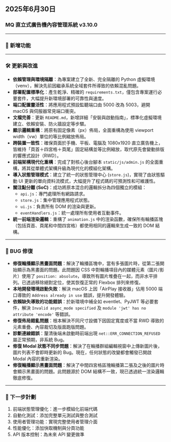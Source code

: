 ## 2025年6月30日  
### MQ 直立式廣告機內容管理系統 v3.10.0

---

### 🚀 新增功能
<!-- 尚未新增功能，請於此補充 -->

---

### 🛠️ 更新與改進

- **依賴管理與環境隔離**：為專案建立了全新、完全隔離的 Python 虛擬環境（venv），解決先前因繼承系統全域套件所導致的依賴混亂問題。
- **部署配置標準化**：產生乾淨、精確的 `requirements.txt`，僅包含專案運行必要套件，大幅提升新環境部署的可靠性與速度。
- **端口配置靈活性**：將應用程式預設監聽端口由 5000 改為 5003，避開 macOS 與伺服器常見端口衝突。
- **文檔完善**：更新 `README.md`，新增詳細「安裝與啟動指南」，標準化虛擬環境建立、依賴安裝、防火牆設定等步驟。
- **顯示邏輯重構**：將原有固定像素（px）佈局，全面重構為使用 viewport width（vw）單位的等比例縮放佈局。
- **跨裝置一致性**：確保頁面於手機、平板、電腦及 1080x1920 直立廣告機上，皆維持「頁首＋四宮格＋頁尾」固定結構並等比例縮放，取代原先會變動排版的響應式設計（RWD）。
- **前端架構現代化重構**：完成了對核心後台腳本 `static/js/admin.js` 的全面重構，將其從單體式架構升級為現代化的模組化架構。
- **導入狀態管理模式**：建立了統一的狀態管理中心 (`store.js`)，實現了由狀態驅動 UI 更新的單向資料流模式，大幅提升了程式碼的可預測性和可維護性。
- **關注點分離 (SoC)**：成功將原本混合的邏輯拆分為四個獨立的模組：  
  - `api.js`：專門處理所有網路請求。  
  - `store.js`：集中管理應用程式狀態。  
  - `ui.js`：負責所有 DOM 的渲染與更新。  
  - `eventHandlers.js`：統一處理所有使用者互動事件。
- **統一前端渲染邏輯**：重構了 `animation.js` 中的渲染函數，確保所有輪播區塊（包括頁首、頁尾和中間四宮格）都使用相同的邏輯來生成一致的 DOM 結構。

---

### 🐛 BUG 修復

- **修復輪播顯示黑畫面問題**：解決了輪播區塊中，當有多張圖片時，從第二張開始顯示為黑畫面的問題。此問題因 CSS 中對輪播項目內的媒體元素（圖片/影片）使用了 `position: absolute`，導致所有圖片堆疊在一起，而非水平排列。已透過移除絕對定位，使其恢復正常的 Flexbox 排列來修復。
- **本地開發環境啟動失敗**：解決 macOS 上因「AirPlay 接收器」佔用 5000 端口導致的 `Address already in use` 錯誤，提升開發體驗。
- **依賴缺失導致的功能錯誤**：於新環境中補全如 eventlet、PyJWT 等必要套件，解決 `Invalid async_mode specified` 及 `module 'jwt' has no attribute 'encode'` 等錯誤。
- **修復佈局錯亂問題**：根本解決不同尺寸設備下因固定寬度或不當 RWD 導致的元素重疊、內容裁切及版面跑版問題。
- **診斷連線錯誤**：釐清後端未啟動時前端出現 `net::ERR_CONNECTION_REFUSED` 屬正常預期，非系統 Bug。
- **修復 Modal 狀態不同步問題**：解決了在輪播群組編輯視窗中上傳新圖片後，圖片列表不會即時更新的 Bug。現在，任何狀態的改變都會觸發已開啟 Modal 內容的重新渲染。
- **修復輪播顯示黑畫面問題**：解決了中間四宮格區塊輪播第二張及之後的圖片時會顯示黑畫面的問題。此問題源於 DOM 結構不一致，現已透過統一渲染邏輯徹底修復。

---

### 📅 下一步計劃

1. 前端狀態管理優化：進一步模組化前端代碼
2. 自動化測試：添加完整單元測試與整合測試
3. 使用者管理功能：實現完整使用者管理介面
4. 性能優化：添加快取機制與分頁功能
5. API 版本控制：為未來 API 變更做準